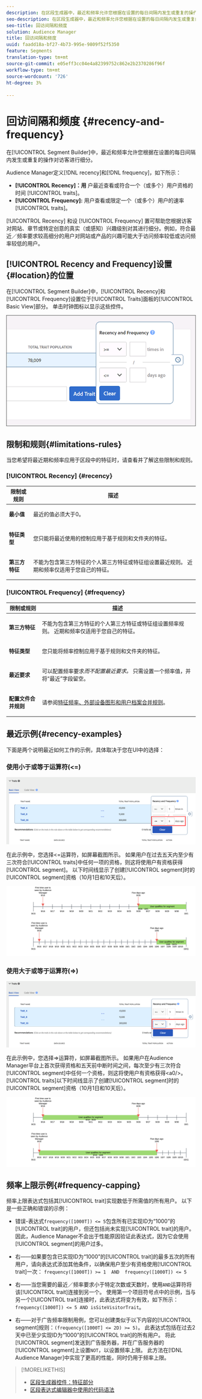 ```yaml
---
description: 在区段生成器中，最近和频率允许您根据在设置的每日间隔内发生或重复的操作对访客进行区段。
seo-description: 在区段生成器中，最近和频率允许您根据在设置的每日间隔内发生或重复的操作对访客进行区段。
seo-title: 回访间隔和频度
solution: Audience Manager
title: 回访间隔和频度
uuid: faadd18a-bf27-4b73-995e-9809f52f5350
feature: Segments
translation-type: tm+mt
source-git-commit: e05eff3cc04e4a82399752c862e2b2370286f96f
workflow-type: tm+mt
source-wordcount: '726'
ht-degree: 3%

---
```



# 回访间隔和频度 {#recency-and-frequency}

在[!UICONTROL Segment Builder]中，最近和频率允许您根据在设置的每日间隔内发生或重复的操作对访客进行细分。

Audience Manager定义[!DNL recency]和[!DNL frequency]，如下所示：

* **[!UICONTROL Recency]：用** 户最近查看或符合一个（或多个）用户资格的时间 [!UICONTROL traits]。
* **[!UICONTROL Frequency]:** 用户查看或限定一个（或多个）用户的速率 [!UICONTROL traits]。

[!UICONTROL Recency] 和设 [!UICONTROL Frequency] 置可帮助您根据访客对网站、章节或特定创意的真实（或感知）兴趣级别对其进行细分。例如，符合最近／频率要求较高细分的用户对网站或产品的兴趣可能大于访问频率较低或访问频率较低的用户。

## [!UICONTROL Recency and Frequency]设置{#location}的位置

在[!UICONTROL Segment Builder]中，[!UICONTROL Recency]和[!UICONTROL Frequency]设置位于[!UICONTROL Traits]面板的[!UICONTROL Basic View]部分。 单击时钟图标以显示这些控件。

![](assets/recency_frequency.png)

## 限制和规则{#limitations-rules}

当您希望将最近期和频率应用于区段中的特征时，请查看并了解这些限制和规则。

### [!UICONTROL Recency] {#recency}

<table id="table_026064124C694D75B7A960457D50170B"> 
 <thead> 
  <tr> 
   <th colname="col1" class="entry"> 限制或规则 </th> 
   <th colname="col2" class="entry"> 描述 </th> 
  </tr> 
 </thead>
 <tbody> 
  <tr> 
   <td colname="col1"> <p> <b>最小值</b> </p> </td> 
   <td colname="col2"> <p>最近的值必须大于0。 </p> </td> 
  </tr>
  <tr> 
   <td colname="col1"> <p> <b>特征类型</b> </p> </td> 
   <td colname="col2"> <p>您只能将最近使用的控制应用于基于规则和文件夹的特征。 </p> </td> 
  </tr> 
  <tr> 
   <td colname="col1"> <p> <b>第三方特征</b> </p> </td> 
   <td colname="col2"> <p>不能为包含第三方特征的个人第三方特征或特征组设置最近规则。 近期和频率仅适用于您自己的特征。 </p> </td> 
  </tr> 
 </tbody> 
</table>

### [!UICONTROL Frequency] {#frequency}

<table id="table_EBD621D26C8B4D03933E8C0753C892A7"> 
 <thead> 
  <tr> 
   <th colname="col1" class="entry"> 限制或规则 </th> 
   <th colname="col2" class="entry"> 描述 </th> 
  </tr> 
 </thead>
 <tbody> 
  <tr> 
   <td colname="col1"> <p> <b>第三方特征</b> </p> </td> 
   <td colname="col2"> <p>不能为包含第三方特征的个人第三方特征或特征组设置频率规则。 近期和频率仅适用于您自己的特征。 </p> </td> 
  </tr> 
  <tr> 
   <td colname="col1"> <p> <b>特征类型</b> </p> </td> 
   <td colname="col2"> <p>您只能将频率控制应用于基于规则和文件夹的特征。 </p> </td> 
  </tr> 
  <tr> 
   <td colname="col1"> <p> <b>最近要求</b> </p> </td> 
   <td colname="col2"> <p>可以配置频率要求<i>而不配置最近要求。 </i>只需设置一个频率值，并将“最近”字段留空。 </p> </td> 
  </tr> 
  <tr> 
   <td colname="col1"> <p><b>配置文件合并规则</b> </p> </td> 
   <td colname="col2"> <p>请参阅<a href="../../faq/faq-profile-merge.md#trait-freq-device-rules">特征频率、外部设备图形和用户档案合并规则</a>。 </p> </td> 
  </tr> 
 </tbody> 
</table>

## 最近示例{#recency-examples}

下面是两个说明最近如何工作的示例，具体取决于您在UI中的选择：

### 使用小于或等于运算符(&lt;=)

![小于或等于](assets/less-than-equal-to.png)

在此示例中，您选择&lt;=运算符，如屏幕截图所示。 如果用户在过去五天内至少有三次符合[!UICONTROL traits]中任何一项的资格，则这将使用户有资格获得[!UICONTROL segment]。 以下时间线显示了创建[!UICONTROL segment]时的[!UICONTROL segment]资格（10月1日和10天后）。

![最近五天](assets/last-5-days.png)

### 使用大于或等于运算符(=>)

![大于等于](assets/greater-than-equal-to.png)

在此示例中，您选择=>运算符，如屏幕截图所示。 如果用户在Audience Manager平台上首次获得资格和五天前中断时间之间，每次至少有三次符合[!UICONTROL segment]中任何一个资格，则这将使用户有资格获得&lt;a0/>。 [!UICONTROL traits]以下时间线显示了创建[!UICONTROL segment]时的[!UICONTROL segment]资格（10月1日和10天后）。

![早期资格](assets/earlier-qualification.png)


## 频率上限示例{#frequency-capping}

频率上限表达式包括其[!UICONTROL trait]实现数低于所需值的所有用户。 以下是一些正确和错误的示例：

* 错误-表达式`frequency([1000T]) <= 5`包含所有已实现ID为“1000”的[!UICONTROL trait]的用户，但还包括尚未实现[!UICONTROL trait]的用户。 因此，Audience Manager不会出于性能原因验证此表达式，因为它会使用[!UICONTROL segment]的用户过多。

* 右——如果要包含已实现ID为“1000”的[!UICONTROL trait]的最多五次的所有用户，请向表达式添加其他条件，以确保用户至少有资格使用[!UICONTROL trait]一次： `frequency([1000T]) >= 1  AND  frequency([1000T]) <= 5`

* 右——当您需要的最近／频率要求小于特定次数或天数时，使用`AND`运算符将该[!UICONTROL trait]连接到另一个。 使用第一个项目符号点中的示例，当与另一个[!UICONTROL trait]连接时，此表达式将变为有效，如下所示：`frequency([1000T]) <= 5 AND isSiteVisitorTrait`。

* 右——对于广告频率限制用例，您可以创建类似于以下内容的[!UICONTROL segment]规则：`(frequency([1000T] <= 2D) >= 5)`。 此表达式包括在过去2天中已至少实现ID为“1000”的[!UICONTROL trait]的所有用户。 将此[!UICONTROL segment]发送到广告服务器，并在广告服务器的[!UICONTROL segment]上设置`NOT`，以设置频率上限。 此方法在[!DNL Audience Manager]中实现了更高的性能，同时仍用于频率上限。

>[!MORELIKETHIS]
>
>* [区段生成器控件：特征部分](../../features/segments/segment-builder.md#segment-builder-controls-traits)
>* [区段表达式编辑器中使用的代码语法](../../features/segments/segment-code-syntax.md)


